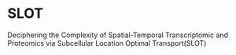 # SLOT
Deciphering the Complexity of Spatial-Temporal Transcriptomic and Proteomics via Subcellular Location Optimal Transport(SLOT)
